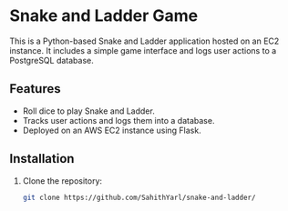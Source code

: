 # Snake and Ladder Game

This is a Python-based Snake and Ladder application hosted on an EC2 instance. It includes a simple game interface and logs user actions to a PostgreSQL database.

## Features
- Roll dice to play Snake and Ladder.
- Tracks user actions and logs them into a database.
- Deployed on an AWS EC2 instance using Flask.

## Installation

1. Clone the repository:
   ```bash
   git clone https://github.com/SahithYarl/snake-and-ladder/
